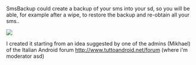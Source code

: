 SmsBackup could create a backup of your sms into your sd, so you will be able, for example after a wipe, to restore the backup and re-obtain all your sms..

<img src='http://i39.tinypic.com/10dzed1.jpg'>

I created it starting from an idea suggested by one of the admins (Mikhael) of the Italian Android forum <a href='http://www.tuttoandroid.net/forum'>http://www.tuttoandroid.net/forum</a>  (where i'm moderator asd)